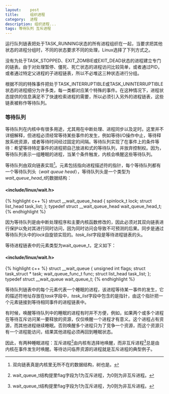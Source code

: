```yaml
---
layout:    post
title:     组织进程
category:  进程
description: 组织进程...
tags: 等待队列 互斥进程
---
```

运行队列链表把处于TASK_RUNNING状态的所有进程组织在一起，当要求把其他状态的进程分组时，不同的状态要求不同的处理，Linux选择了下列方式之。

没有为处于TASK\_STOPPED、EXIT\_ZOMBIE或EXIT\_DEAD状态的进程建立专门的链表。由于对处理暂停、僵死、死亡状态的进程访问比较简单，或者通过PID，或者通过特定父进程的子进程链表，所以不必堆这三种状态进行分组。

根据不同的特殊事件把处于TASK\_INTERRUPTIBLE或TASK\_UNINTERRUPTIBLE状态的进程细分为许多类，每一类都对应某个特殊的事件。在这种情况下，进程状态提供的信息满足不了快速检索进程的需要，所以必须引入另外的进程链表，这些链表被称作等待队列。

### 等待队列 ###

等待队列在内核中有很多用途，尤其用在中断处理、进程同步以及定时。这里并不详细解释，但进程必须经常等待某些事件的发生，例如等待I/O操作中止，等待释放系统资源，或者等待时间经过固定的间隔。等待队列实现了在事件上的条件等待：希望等待特定事件的进程把自己放进和式的等待队列，并放弃控制权。因为，等待队列表示一组睡眠的进程，当某个条件触发，内核会唤醒这些等待队列。

等待队列由双向链表实现[^1]。元素包括指向进程描述符的指针，每个等待队列都有一个等待队列头（*wait queue head*），等待队列头是一个类型为*wait_queue_head_t*的数据结构：

#### <include/linux/wait.h> ####

{% highlight c++ %}
struct __wait_queue_head {
    spinlock_t lock;
    struct list_head task_list;
};
typedef struct __wait_queue_head wait_queue_head_t;
{% endhighlight %}

因为等待队列是由中断处理程序和主要内核函数修改的，因此必须对其双向链表进行保护以免对其进行同时访问，因为同时访问会导致不可预测的后果。同步是通过等待队列头中的*lock*自旋锁实现的。*task_list*字段是等待进程链表的头。

等待进程链表中的元素类型为wait\_queue\_t，定义如下：

#### <include/linux/wait.h> ####

{% highlight c++ %}
struct __wait_queue {
    unsigned int flags;
    struct task_struct * task;
    wait_queue_func_t func;
    struct list_head task_list;
};
typedef struct __wait_queue wait_queue_t;
{% endhighlight %}

等待队列链表中的每个元素代表一个睡眠的进程，该进程等待某一事件的发生，它的描述符地址存放在*task*字段中，*task_list*字段中包含的是指针，由这个指针把一个元素链接到等待相同事件的进程链表中。

有时候，唤醒等待队列中的睡眠的进程有时并不方便，例如，如果两个或多个进程在等待互斥访问某一要释放的资源，仅仅唤醒一个进程才有意义。这个进程占有资源，而其他进程继续睡眠。否则唤醒多个进程只为了竞争一个资源，而这个资源只有一个进程能访问，结果其他进程必须再回到睡眠状态。

因此，有两种睡眠进程：互斥进程[^2]由内核有选择地唤醒，而非互斥进程[^2]总是由内核在事件发生时唤醒。等待访问临界资源的进程就是互斥进程的典型例子。

[^1]: 双向链表真是内核里无所不在的数据结构，树也是。

[^2]: wait\_queue\_t结构提里flag字段为1为互斥进程，为0则为非互斥进程。
